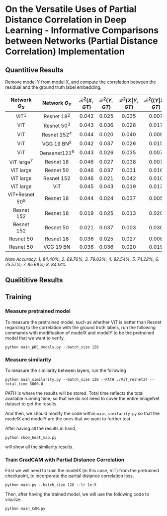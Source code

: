 # On the Versatile Uses of Partial Distance Correlation in Deep Learning - Informative Comparisons between Networks (Partial Distance Correlation) Implementation

## Quantitive Results
Remove model Y from model X, and compute the correlation between the residual and the ground truth label embedding.


| Network $\Theta_X$ |  Network $\Theta_Y$ | $\mathcal{R}^2(X, GT)$ | $\mathcal{R}^2(Y, GT)$ | $\mathcal{R}^2(X\|Y, GT)$ | $\mathcal{R}^2((Y\|X), GT)$
|:---:|:---:|:---:|:---:|:---:|:---:|
| ViT$^1$     |  Resnet 18$^2$   |  0.042     |  0.025    |  0.035       |  0.007 |
| ViT         |  Resnet 50$^3$   |  0.043     |  0.036    |  0.028       |  0.017 |
| ViT         |  Resnet 152$^4$  |  0.044     |  0.020    |  0.040       |  0.009 |
| ViT         |  VGG 19 BN$^5$  |  0.042     |  0.037    |  0.026       |  0.015 |
| ViT         |  Densenet121$^6$ |  0.043     |  0.026    |  0.035       |  0.007 |
| ViT large$^7$   |  Resnet 18   |  0.046     |  0.027    |  0.038       |  0.007 |
| ViT large   |  Resnet 50   |  0.046     |  0.037    |  0.031       |  0.016 |
| ViT large   |  Resnet 152  |  0.046     |  0.021    |  0.042       |  0.010 |
| ViT large   |  ViT         |  0.045     |  0.043    |  0.019       |  0.013 |
| ViT+Resnet 50$^8$ |  Resnet 18  |  0.044     |  0.024    |  0.037       |  0.005 |
| Resnet 152  |  Resnet 18   |  0.019     |  0.025    |  0.013       |  0.020 |
| Resnet 152  |  Resnet 50   |  0.021     |  0.037    |  0.003       |  0.030 |
| Resnet 50   |  Resnet 18   |  0.036     |  0.025    |  0.027       |  0.008 |
| Resnet 50   |  VGG 19 BN   |  0.036     |  0.036    |  0.020       |  0.019| 

*Note Accuracy: 1. 84.40%; 2. 69.76%; 3. 79.02%; 4. 82.54%; 5. 74.22%; 6. 75.57%; 7. 85.68%; 8. 84.13%*

## Qualititive Results

## Training
### Measure pretrained model
To measure the pretrained model, such as whether ViT is better than Resnet regarding to the correlation with the ground truth labels, run the following commands with modification of modelX and modelY to be the pretrained model that we want to verify,

```
python main_pDC_models.py --batch_size 128
```

### Measure similarity
To measure the similarity between layers, run the following
```
python main_similarity.py --batch_size 128 --PATH ./ViT_resnet34 --total_time 3600.0
```
PATH is where the results will be stored. Total time reflects the total available running time, so that we do not need to cover the entire ImageNet dataset to get the results.

And then, we should modify the code within ```main_similarity.py``` so that the modelX and modelY are the ones that we want to further test.

After having all the results in hand,
```
python show_heat_map.py
```
will show all the similarity results.

### Train GradCAM with Partial Distance Correlation
First we will need to train the modelX (in this case, ViT) from the pretrained checkpoint, to incorporate the partial distance correlation loss.
```
python main.py --batch_size 128 --lr 1e-5
```
Then, after having the trained model, we will use the following code to visulize.
```
python main_CAM.py
```


